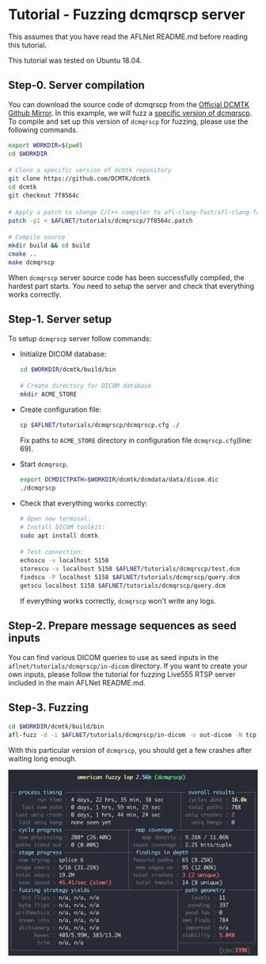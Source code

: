 # Tutorial - Fuzzing dcmqrscp server

This assumes that you have read the AFLNet README.md before reading this tutorial. 

This tutorial was tested on Ubuntu 18.04.

## Step-0. Server compilation

You can download the source code of dcmqrscp from the [Official DCMTK Github Mirror](https://github.com/DCMTK/dcmtk).
In this example, we will fuzz a [specific version of dcmqrscp](https://github.com/DCMTK/dcmtk/commit/7f8564cf11e5531689dd329523fb16023aeda3ed). To compile and set up this version of `dcmqrscp` for fuzzing, please use the following commands.


```bash
export WORKDIR=$(pwd)
cd $WORKDIR

# Clone a specific version of dcmtk repository
git clone https://github.com/DCMTK/dcmtk
cd dcmtk
git checkout 7f8564c

# Apply a patch to change C/C++ compiler to afl-clang-fast/afl-clang-fast++
patch -p1 < $AFLNET/tutorials/dcmqrscp/7f8564c.patch

# Compile source
mkdir build && cd build
cmake ..
make dcmqrscp
```

When `dcmqrscp` server source code has been successfully compiled, the hardest part starts. You need to setup the server and check that everything works correctly.

## Step-1. Server setup

To setup `dcmqrscp` server follow commands:

- Initialize DICOM database:
    ```bash
    cd $WORKDIR/dcmtk/build/bin

    # Create directory for DICOM database
    mkdir ACME_STORE
    ```

- Create configuration file:
    ```bash
    cp $AFLNET/tutorials/dcmqrscp/dcmqrscp.cfg ./
    ```

    Fix paths to `ACME_STORE` directory in configuration file `dcmqrscp.cfg`(line: 69).

- Start `dcmqrscp`.
    ```bash
    export DCMDICTPATH=$WORKDIR/dcmtk/dcmdata/data/dicom.dic
    ./dcmqrscp
    ```

 - Check that everything works correctly:
    ```bash
    # Open new terminal.
    # Install DICOM toolkit:
    sudo apt install dcmtk

    # Test connection:
    echoscu -v localhost 5158
    storescu -v localhost 5158 $AFLNET/tutorials/dcmqrscp/test.dcm
    findscu -P localhost 5158 $AFLNET/tutorials/dcmqrscp/query.dcm
    getscu localhost 5158 $AFLNET/tutorials/dcmqrscp/query.dcm
    ```

    If everything works correctly, `dcmqrscp` won't write any logs.

## Step-2. Prepare message sequences as seed inputs
You can find various DICOM queries to use as seed inputs in the `aflnet/tutorials/dcmqrscp/in-dicom` directory. If you want to create your own inputs, please follow the tutorial for fuzzing Live555 RTSP server included in the main AFLNet README.md.

## Step-3. Fuzzing

```bash
cd $WORKDIR/dcmtk/build/bin
afl-fuzz -d -i $AFLNET/tutorials/dcmqrscp/in-dicom -o out-dicom -N tcp://127.0.0.1/5158 -P DICOM -D 10000 -E -K -R ./dcmqrscp
```

With this particular version of `dcmqrscp`, you should get a few crashes after waiting long enough.

![ ](dcmqrscp_fuzz.png  "Fuzzing Output" )
